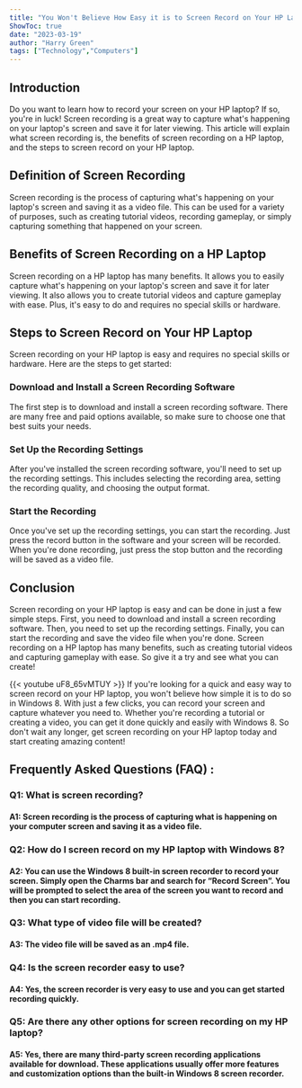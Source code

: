 ```yaml
---
title: "You Won't Believe How Easy it is to Screen Record on Your HP Laptop - Here's How to Do It in Windows 8!"
ShowToc: true 
date: "2023-03-19"
author: "Harry Green" 
tags: ["Technology","Computers"]
---
```

## Introduction

Do you want to learn how to record your screen on your HP laptop? If so, you're in luck! Screen recording is a great way to capture what's happening on your laptop's screen and save it for later viewing. This article will explain what screen recording is, the benefits of screen recording on a HP laptop, and the steps to screen record on your HP laptop. 

## Definition of Screen Recording

Screen recording is the process of capturing what's happening on your laptop's screen and saving it as a video file. This can be used for a variety of purposes, such as creating tutorial videos, recording gameplay, or simply capturing something that happened on your screen.

## Benefits of Screen Recording on a HP Laptop

Screen recording on a HP laptop has many benefits. It allows you to easily capture what's happening on your laptop's screen and save it for later viewing. It also allows you to create tutorial videos and capture gameplay with ease. Plus, it's easy to do and requires no special skills or hardware.

## Steps to Screen Record on Your HP Laptop

Screen recording on your HP laptop is easy and requires no special skills or hardware. Here are the steps to get started:

### Download and Install a Screen Recording Software

The first step is to download and install a screen recording software. There are many free and paid options available, so make sure to choose one that best suits your needs.

### Set Up the Recording Settings

After you've installed the screen recording software, you'll need to set up the recording settings. This includes selecting the recording area, setting the recording quality, and choosing the output format.

### Start the Recording

Once you've set up the recording settings, you can start the recording. Just press the record button in the software and your screen will be recorded. When you're done recording, just press the stop button and the recording will be saved as a video file.

## Conclusion

Screen recording on your HP laptop is easy and can be done in just a few simple steps. First, you need to download and install a screen recording software. Then, you need to set up the recording settings. Finally, you can start the recording and save the video file when you're done. Screen recording on a HP laptop has many benefits, such as creating tutorial videos and capturing gameplay with ease. So give it a try and see what you can create!

{{< youtube uF8_65vMTUY >}} 
If you're looking for a quick and easy way to screen record on your HP laptop, you won't believe how simple it is to do so in Windows 8. With just a few clicks, you can record your screen and capture whatever you need to. Whether you're recording a tutorial or creating a video, you can get it done quickly and easily with Windows 8. So don't wait any longer, get screen recording on your HP laptop today and start creating amazing content!

## Frequently Asked Questions (FAQ) :
<h3>Q1: What is screen recording?</h3>

<h4>A1: Screen recording is the process of capturing what is happening on your computer screen and saving it as a video file.</h4>

<h3>Q2: How do I screen record on my HP laptop with Windows 8?</h3>

<h4>A2: You can use the Windows 8 built-in screen recorder to record your screen. Simply open the Charms bar and search for “Record Screen”. You will be prompted to select the area of the screen you want to record and then you can start recording.</h4>

<h3>Q3: What type of video file will be created?</h3>

<h4>A3: The video file will be saved as an .mp4 file.</h4>

<h3>Q4: Is the screen recorder easy to use?</h3>

<h4>A4: Yes, the screen recorder is very easy to use and you can get started recording quickly.</h4>

<h3>Q5: Are there any other options for screen recording on my HP laptop?</h3>

<h4>A5: Yes, there are many third-party screen recording applications available for download. These applications usually offer more features and customization options than the built-in Windows 8 screen recorder.</h4>



